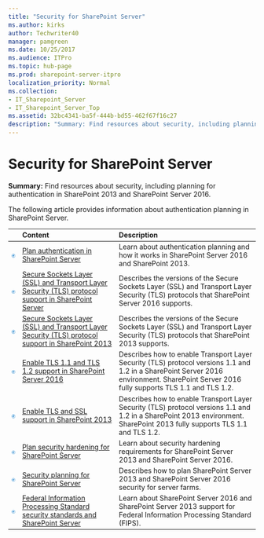 ```yaml
---
title: "Security for SharePoint Server"
ms.author: kirks
author: Techwriter40
manager: pamgreen
ms.date: 10/25/2017
ms.audience: ITPro
ms.topic: hub-page
ms.prod: sharepoint-server-itpro
localization_priority: Normal
ms.collection:
- IT_Sharepoint_Server
- IT_Sharepoint_Server_Top
ms.assetid: 32bc4341-ba5f-444b-bd55-462f67f16c27
description: "Summary: Find resources about security, including planning for authentication in SharePoint 2013 and SharePoint Server 2016."
---
```


# Security for SharePoint Server

 **Summary:** Find resources about security, including planning for authentication in SharePoint 2013 and SharePoint Server 2016. 
  
The following article provides information about authentication planning in SharePoint Server.
  
||**Content**|**Description**|
|:-----|:-----|:-----|
|![Building blocks](../media/mod_icon_buildingblock_M.png)|[Plan authentication in SharePoint Server](plan-authentication.md) <br/> |Learn about authentication planning and how it works in SharePoint Server 2016 and SharePoint 2013.  <br/> |
|![Building blocks](../media/mod_icon_buildingblock_M.png)|[Secure Sockets Layer (SSL) and Transport Layer Security (TLS) protocol support in SharePoint Server](secure-sockets-layer-ssl-and-transport-layer-security-tls-protocol-support-in-sh.md) <br/> |Describes the versions of the Secure Sockets Layer (SSL) and Transport Layer Security (TLS) protocols that SharePoint Server 2016 supports.  <br/> |
|![Building blocks](../media/mod_icon_buildingblock_M.png)|[Secure Sockets Layer (SSL) and Transport Layer Security (TLS) protocol support in SharePoint 2013](secure-sockets-layer-ssl-and-transport-layer-security-tls-protocol-support-in-sh-0.md) <br/> |Describes the versions of the Secure Sockets Layer (SSL) and Transport Layer Security (TLS) protocols that SharePoint 2013 supports.  <br/> |
|![Building blocks](../media/mod_icon_buildingblock_M.png)|[Enable TLS 1.1 and TLS 1.2 support in SharePoint Server 2016](enable-tls-1-1-and-tls-1-2-support-in-sharepoint-server-2016.md) <br/> |Describes how to enable Transport Layer Security (TLS) protocol versions 1.1 and 1.2 in a SharePoint Server 2016 environment. SharePoint Server 2016 fully supports TLS 1.1 and TLS 1.2.  <br/> |
|![Building blocks](../media/mod_icon_buildingblock_M.png)|[Enable TLS and SSL support in SharePoint 2013](enable-tls-and-ssl-support-in-sharepoint-2013.md) <br/> |Describes how to enable Transport Layer Security (TLS) protocol versions 1.1 and 1.2 in a SharePoint 2013 environment. SharePoint 2013 fully supports TLS 1.1 and TLS 1.2.  <br/> |
|![Building blocks](../media/mod_icon_buildingblock_M.png)|[Plan security hardening for SharePoint Server](security-hardening.md) <br/> |Learn about security hardening requirements for SharePoint Server 2013 and SharePoint Server 2016.  <br/> |
|![Building blocks](../media/mod_icon_buildingblock_M.png)|[Security planning for SharePoint Server](security-planning.md) <br/> |Describes how to plan SharePoint Server 2013 and SharePoint Server 2016 security for server farms.  <br/> |
|![Building blocks](../media/mod_icon_buildingblock_M.png)|[Federal Information Processing Standard security standards and SharePoint Server](federal-information-processing-standard-security-standards.md) <br/> |Learn about SharePoint Server 2016 and SharePoint Server 2013 support for Federal Information Processing Standard (FIPS).  <br/> |
   

